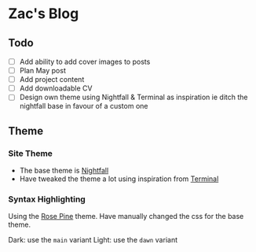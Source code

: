 # Zac's Blog

## Todo

- [ ] Add ability to add cover images to posts
- [ ] Plan May post
- [ ] Add project content
- [ ] Add downloadable CV
- [ ] Design own theme using Nightfall & Terminal as inspiration
    ie ditch the nightfall base in favour of a custom one

## Theme

### Site Theme

- The base theme is [Nightfall](https://github.com/lordmathis/hugo-theme-nightfall)
- Have tweaked the theme a lot using inspiration from [Terminal](https://github.com/panr/hugo-theme-terminal)

### Syntax Highlighting

Using the [Rose Pine](https://rosepinetheme.com/) theme.
Have manually changed the css for the base theme.

Dark: use the `main` variant
Light: use the `dawn` variant
